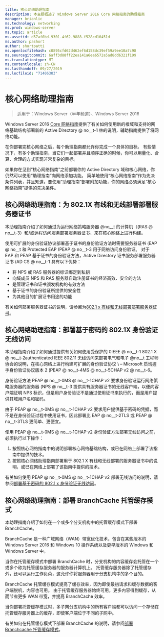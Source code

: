 ```yaml
---
title: 核心网络助理指南
description: 本主题概述了 Windows Server 2016 Core 网络指南的助理指南
manager: brianlic
ms.technology: networking
ms.prod: windows-server
ms.topic: article
ms.assetid: d57af0bd-9301-4f62-9888-f528cd10451d
ms.author: pashort
author: shortpatti
ms.openlocfilehash: c0895cfd62d462ef6d158dc39ef59a9ee10a7c98
ms.sourcegitcommit: 6aff3d88ff22ea141a6ea6572a5ad8dd6321f199
ms.translationtype: MT
ms.contentlocale: zh-CN
ms.lasthandoff: 09/27/2019
ms.locfileid: "71406303"
---
```

# <a name="core-network-companion-guidance"></a>核心网络助理指南

>适用于：Windows Server（半年频道）、Windows Server 2016

Windows Server 2016 [Core 网络指南](https://technet.microsoft.com/windows-server-docs/networking/core-network-guide/core-network-guide)提供了有关如何使用新的根域和支持的网络基础结构部署新的 Active Directory @ no__t-1 林的说明，辅助指南提供了将网络功能。

在你部署完核心网络之后，每个助理指南都允许你完成一个具体的目标。 有些情况下，有多个助理指南，当它们一起部署并且顺序正确的时候，你可以用量化、合算、合理的方式实现非常复杂的目标。

如果你在见到“核心网络指南”之前部署你的 Active Directory 域和核心网络，你仍然可以使用“助理指南”向网络添加功能。 简单地使用“核心网络指南”作为先决条件列表，并且知道，要使用“助理指南”部署附加功能，你的网络必须满足“核心网络指南”提供的先决条件。

## <a name="core-network-companion-guide-deploy-server-certificates-for-8021x-wired-and-wireless-deployments"></a>核心网络助理指南：为 802.1X 有线和无线部署部署服务器证书 

本助理指南介绍了如何通过为运行网络策略服务器 @no__t 的计算机（\(RAS @ no__t-3）和/或远程访问服务部署服务器证书，来在核心网络上进行构建。

使用可扩展的身份验证协议部署基于证书的身份验证方法时需要服务器证书 \(EAP @ no__t 和 Protected EAP \(PEAP @ no__t-3 用于网络访问身份验证。 对于 EAP 和 PEAP 基于证书的身份验证方法，Active Directory 证书服务部署服务器证书 \(AD CS @ no__t-1 具有以下优势：

- 将 NPS 或 RAS 服务器的标识绑定到私钥
- 向域成员 NPS 和 RAS 服务器自动注册证书的经济高效、安全的方法
- 是管理证书和证书颁发机构的有效方法
- 基于证书的身份验证所提供的安全性
- 为其他目的扩展证书用途的功能
  
有关如何部署服务器证书的说明，请参阅为[802.1 x 有线和无线部署部署服务器证书](server-certs/Deploy-Server-Certificates-for-802.1X-Wired-and-Wireless-Deployments.md)。  
## <a name="core-network-companion-guide-deploy-password-based-8021x-authenticated-wireless-access"></a>核心网络助理指南：部署基于密码的 802.1X 身份验证无线访问

本助理指南介绍了如何通过提供有关如何使用受保护的 0IEEE @ no__t-1 802.1 X @ no__t-2authenticated IEEE 802.11 无线访问来部署电气和电子 @no__t 工程师协会的说明，在核心网络上进行构建可扩展的身份验证协议 \ – Microsoft 质询握手身份验证协议版本 2 \(PEAP @ no__t-4MS @ no__t-5CHAP v2 @ no__t-6。

身份验证方法 PEAP @ no__t-0MS @ no__t-1CHAP v2 要求身份验证运行网络策略服务器的服务器 \(NPS @ no__t-3 提供具有服务器证书的无线客户端，以便向客户端证明 NPS 标识，但是用户身份验证不是通过使用证书来执行的，而是用户提供其域用户名和密码。

由于 PEAP @ no__t-0MS @ no__t-1CHAP v2 要求用户提供基于密码的凭据，而不是在身份验证过程中使用证书，因此部署比 EAP @ no__t-2TLS 或 PEAP @ no__t-3TLS 更简单、更便宜。

使用 PEAP @ no__t-0MS @ no__t-1CHAP v2 身份验证方法部署无线访问之前，必须执行以下操作：

1. 按照核心网络指南中的说明部署核心网络基础结构，或已在网络上部署了该指南中提供的技术。
2. 按照核心网络助理指南部署用于 802.1 X 有线和无线部署的服务器证书中的说明，或已在网络上部署了该指南中提供的技术。

有关如何使用 PEAP @ no__t-0MS @ no__t-1CHAP v2 部署无线访问的说明，请参阅[部署基于密码的 802.1 x 身份验证无线访问](wireless/a-deploy-8021X-wireless-access.md)。

## <a name="core-network-companion-guide-deploy-branchcache-hosted-cache-mode"></a>核心网络助理指南：部署 BranchCache 托管缓存模式

本助理指南介绍了如何在一个或多个分支机构中的托管缓存模式下部署 BranchCache。

BranchCache 是一种广域网络（WAN）带宽优化技术，包含在某些版本的 Windows Server 2016 和 Windows 10 操作系统以及更早版本的 Windows 和 Windows Server 中。

当你在托管缓存模式中部署 BranchCache 时，分支机构的内容缓存会托管在一个或多个称为托管缓存服务器的服务器计算机上。 托管缓存服务器除了托管缓存外，还可以运行工作负荷，这允许你将服务器用于分支机构中的多个目的。

BranchCache 托管缓存模式提高了缓存效率，因为即使最初请求和缓存数据的客户端脱机，内容也可用。 由于托管缓存服务器始终可用，更多内容得到缓存，从而节省更多 WAN 带宽，并提高 BranchCache 效率。

当你部署托管缓存模式时，多子网分支机构中的所有客户端都可以访问一个存储在托管缓存服务器上的缓存，即使客户端位于不同的子网中。

有关如何在托管缓存模式下部署 BranchCache 的说明，请参阅[部署 Branchcache 托管缓存模式](bc-hcm/1-Deploy-Bc-Hcm.md)。
